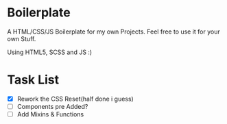 # Boilerplate

A HTML/CSS/JS Boilerplate for my own Projects.
Feel free to use it for your own Stuff.

Using HTML5, SCSS and JS :)

# Task List

- [x] Rework the CSS Reset(half done i guess)
- [ ] Components pre Added?
- [ ] Add Mixins & Functions